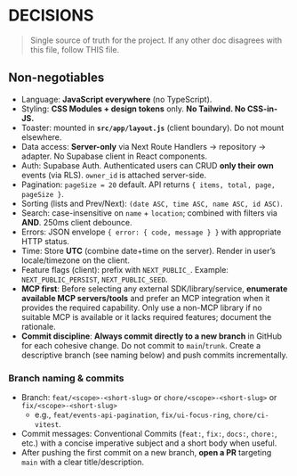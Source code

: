 # DECISIONS

> Single source of truth for the project. If any other doc disagrees with this file, follow THIS file.

## Non-negotiables

- Language: **JavaScript everywhere** (no TypeScript).
- Styling: **CSS Modules + design tokens** only. **No Tailwind. No CSS-in-JS.**
- Toaster: mounted in **`src/app/layout.js`** (client boundary). Do not mount elsewhere.
- Data access: **Server-only** via Next Route Handlers → repository → adapter. No Supabase client in React components.
- Auth: Supabase Auth. Authenticated users can CRUD **only their own** events (via RLS). `owner_id` is attached server-side.
- Pagination: `pageSize = 20` default. API returns `{ items, total, page, pageSize }`.
- Sorting (lists and Prev/Next): `(date ASC, time ASC, name ASC, id ASC)`.
- Search: case-insensitive on `name` + `location`; combined with filters via **AND**. 250ms client debounce.
- Errors: JSON envelope `{ error: { code, message } }` with appropriate HTTP status.
- Time: Store **UTC** (combine date+time on the server). Render in user’s locale/timezone on the client.
- Feature flags (client): prefix with `NEXT_PUBLIC_`. Example: `NEXT_PUBLIC_PERSIST`, `NEXT_PUBLIC_SEED`.
- **MCP first**: Before selecting any external SDK/library/service, **enumerate available MCP servers/tools** and prefer an MCP integration when it provides the required capability. Only use a non-MCP library if no suitable MCP is available or it lacks required features; document the rationale.
- **Commit discipline**: **Always commit directly to a new branch** in GitHub for each cohesive change. Do not commit to `main`/`trunk`. Create a descriptive branch (see naming below) and push commits incrementally.

### Branch naming & commits

- Branch: `feat/<scope>-<short-slug>` or `chore/<scope>-<short-slug>` or `fix/<scope>-<short-slug>`
  - e.g., `feat/events-api-pagination`, `fix/ui-focus-ring`, `chore/ci-vitest`.
- Commit messages: Conventional Commits (`feat:`, `fix:`, `docs:`, `chore:`, etc.) with a concise imperative subject and a short body when useful.
- After pushing the first commit on a new branch, **open a PR** targeting `main` with a clear title/description.
